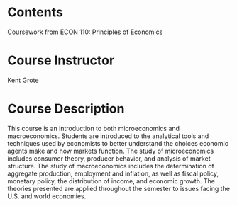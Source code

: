 # Contents 
Coursework from ECON 110: Principles of Economics

# Course Instructor 
Kent Grote

# Course Description 
This course is an introduction to both microeconomics and macroeconomics. Students are introduced to the analytical tools and techniques used by economists to better understand the choices economic agents make and how markets function. The study of microeconomics includes consumer theory, producer behavior, and analysis of market structure. The study of macroeconomics includes the determination of aggregate production, employment and inflation, as well as fiscal policy, monetary policy, the distribution of income, and economic growth. The theories presented are applied throughout the semester to issues facing the U.S. and world economies.
